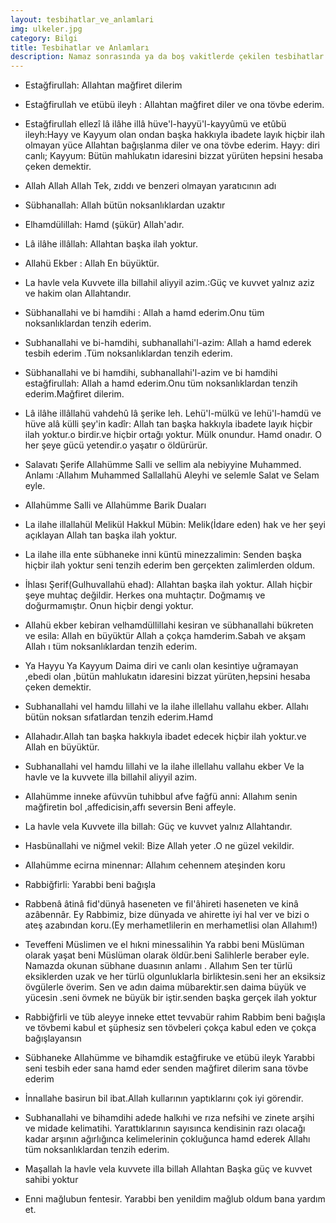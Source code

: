 ```yaml
---
layout: tesbihatlar_ve_anlamlari
img: ulkeler.jpg
category: Bilgi
title: Tesbihatlar ve Anlamları
description: Namaz sonrasında ya da boş vakitlerde çekilen tesbihatlar ve anlamları
---
```


* Estağfirullah: Allahtan mağfiret dilerim

* Estağfirullah ve etübü ileyh : Allahtan mağfiret diler ve ona tövbe ederim.

* Estağfirullah ellezî lâ ilâhe illâ hüve'l-hayyü'l-kayyûmü ve etûbü ileyh:Hayy ve Kayyum olan ondan başka hakkıyla ibadete layık hiçbir ilah olmayan yüce Allahtan bağışlanma diler ve ona tövbe ederim. Hayy: diri canlı; Kayyum: Bütün mahlukatın idaresini bizzat yürüten hepsini hesaba çeken demektir.

* Allah Allah Allah  Tek, zıddı ve benzeri olmayan yaratıcının adı

* Sübhanallah: Allah bütün  noksanlıklardan uzaktır

* Elhamdülillah: Hamd (şükür) Allah'adır.

* Lâ ilâhe illâllah: Allahtan başka ilah yoktur.

* Allahü Ekber : Allah En büyüktür.

* La havle vela Kuvvete illa billahil aliyyil azim.:Güç ve kuvvet yalnız aziz ve hakim  olan Allahtandır.

* Sübhanallahi ve bi hamdihi : Allah a hamd ederim.Onu tüm noksanlıklardan tenzih ederim.

* Subhanallahi ve bi-hamdihi, subhanallahi'l-azim: Allah a hamd ederek tesbih ederim .Tüm noksanlıklardan tenzih ederim.

* Sübhanallahi ve bi hamdihi, subhanallahi'l-azim ve bi hamdihi estağfirullah: Allah a hamd ederim.Onu tüm noksanlıklardan tenzih ederim.Mağfiret dilerim.

* Lâ ilâhe illâllahü vahdehû lâ şerike leh. Lehü'l-mülkü ve lehü'l-hamdü ve hüve alâ külli şey'in kadîr: Allah tan başka hakkıyla ibadete layık hiçbir ilah yoktur.o birdir.ve hiçbir ortağı yoktur. Mülk onundur. Hamd onadır. O her şeye gücü yetendir.o yaşatır o öldürürür.

* Salavatı Şerife
Allahümme Salli ve sellim ala nebiyyine Muhammed. Anlamı :Allahım Muhammed Sallallahü  Aleyhi ve selemle Salat ve Selam eyle.

* Allahümme Salli ve Allahümme Barik Duaları

* La ilahe illallahül Melikül Hakkul Mübin: Melik(İdare eden) hak ve her şeyi açıklayan Allah tan başka ilah yoktur.

* La ilahe illa ente sübhaneke inni küntü minezzalimin: Senden başka hiçbir ilah yoktur seni tenzih ederim ben gerçekten zalimlerden oldum.

* İhlası Şerif(Gulhuvallahü ehad): Allahtan başka ilah yoktur. Allah hiçbir şeye muhtaç değildir. Herkes ona muhtaçtır. Doğmamış ve doğurmamıştır. Onun hiçbir dengi yoktur.

* Allahü ekber kebiran velhamdüllillahi kesiran ve sübhanallahi bükreten ve esila: Allah en büyüktür Allah a çokça hamderim.Sabah ve akşam Allah ı tüm noksanlıklardan tenzih ederim.

* Ya Hayyu Ya Kayyum Daima diri ve canlı olan kesintiye uğramayan ,ebedi olan ,bütün mahlukatın idaresini bizzat yürüten,hepsini hesaba çeken demektir.

* Subhanallahi vel hamdu lillahi ve la ilahe illellahu vallahu ekber. Allahı bütün noksan sıfatlardan tenzih ederim.Hamd 

* Allahadır.Allah tan başka hakkıyla ibadet edecek hiçbir ilah yoktur.ve Allah en büyüktür.

* Subhanallahi vel hamdu lillahi ve la ilahe illellahu vallahu ekber Ve la havle ve la kuvvete illa billahil aliyyil azim.

* Allahümme inneke afüvvün tuhibbul afve fağfü anni: Allahım senin mağfiretin bol ,affedicisin,affı seversin Beni affeyle.

* La havle vela Kuvvete illa billah: Güç ve kuvvet yalnız Allahtandır.

* Hasbünallahi ve niğmel vekil: Bize Allah yeter .O ne güzel vekildir.

* Allahümme ecirna minennar: Allahım cehennem ateşinden koru

* Rabbiğfirli: Yarabbi beni bağışla

* Rabbenâ âtinâ fid'dünyâ haseneten ve fil'âhireti haseneten ve kinâ azâbennâr. Ey Rabbimiz, bize dünyada ve ahirette iyi hal ver ve bizi o ateş azabından koru.(Ey merhametlilerin en merhametlisi olan Allahım!)

* Teveffeni Müslimen ve el hıkni minessalihin Ya rabbi beni Müslüman olarak yaşat beni Müslüman olarak öldür.beni Salihlerle beraber eyle. Namazda okunan sübhane duasının anlamı . Allahım Sen ter türlü eksiklerden uzak ve her türlü olgunluklarla birliktesin.seni her an eksiksiz övgülerle överim. Sen ve adın daima mübarektir.sen daima büyük ve yücesin .seni övmek ne büyük  bir iştir.senden başka gerçek ilah yoktur

* Rabbiğfirli ve tüb aleyye inneke ettet tevvabür rahim Rabbim beni bağışla ve tövbemi kabul et şüphesiz sen tövbeleri çokça kabul eden ve çokça bağışlayansın

* Sübhaneke Allahümme ve bihamdik estağfiruke ve etübü ileyk Yarabbi seni tesbih eder sana hamd eder senden mağfiret dilerim sana tövbe ederim

* İnnallahe basirun bil ibat.Allah kullarının yaptıklarını çok iyi görendir.

* Subhanallahi ve bihamdihi adede halkıhi ve rıza nefsihi ve zinete arşihi ve midade kelimatihi.
Yarattıklarının sayısınca kendisinin razı olacağı kadar arşının ağırlığınca kelimelerinin çokluğunca hamd ederek Allahı tüm noksanlıklardan tenzih ederim.

* Maşallah la havle vela kuvvete illa billah Allahtan Başka güç ve kuvvet sahibi yoktur

* Enni mağlubun fentesir. Yarabbi ben yenildim mağlub oldum bana yardım et.
